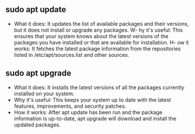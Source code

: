 ## sudo apt update
- What it does: It updates the list of available packages and their versions, but it does not install or upgrade any packages.
W- hy it's useful: This ensures that your system knows about the latest versions of the packages you have installed or that are available for installation.
H- ow it works: It fetches the latest package information from the repositories listed in /etc/apt/sources.list and other sources.

## sudo apt upgrade
- What it does: It installs the latest versions of all the packages currently installed on your system.
- Why it's useful: This keeps your system up to date with the latest features, improvements, and security patches.
- How it works: After apt update has been run and the package information is up-to-date, apt upgrade will download and install the updated packages.
